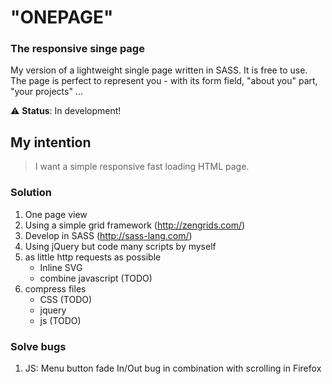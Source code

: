 # "ONEPAGE"
### The responsive singe page

My version of a lightweight single page written in SASS. It is free to use. The page is perfect to represent you - with its form field, "about you" part, "your projects" ... 

:warning: __Status__: In development!


## My intention

> I want a simple responsive fast loading HTML page.

### Solution 

1. One page view
2. Using a simple grid framework (http://zengrids.com/)
3. Develop in SASS (http://sass-lang.com/)
4. Using jQuery but code many scripts by myself
5. as little http requests as possible
	* Inline SVG
	* combine javascript (TODO)
6. compress files
	* CSS (TODO)
	* jquery
	* js (TODO)
	
	
### Solve bugs

1. JS: Menu button fade In/Out bug in combination with scrolling in Firefox

